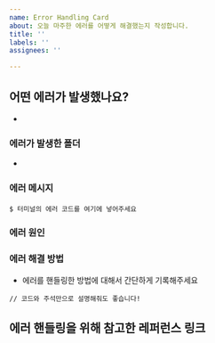 ```yaml
---
name: Error Handling Card
about: 오늘 마주한 에러를 어떻게 해결했는지 작성합니다.
title: ''
labels: ''
assignees: ''

---
```


## 어떤 에러가 발생했나요?
- 

### 에러가 발생한 폴더
- 

### 에러 메시지
```
$ 터미널의 에러 코드를 여기에 넣어주세요
```

### 에러 원인

### 에러 해결 방법
- 에러를 핸들링한 방법에 대해서 간단하게 기록해주세요
```
// 코드와 주석만으로 설명해줘도 좋습니다!
```

## 에러 핸들링을 위해 참고한 레퍼런스 링크
